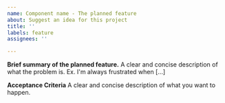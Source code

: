 ```yaml
---
name: Component name - The planned feature
about: Suggest an idea for this project
title: ''
labels: feature
assignees: ''

---
```


**Brief summary of the planned feature.**
A clear and concise description of what the problem is. Ex. I'm always frustrated when [...]

**Acceptance Criteria**
A clear and concise description of what you want to happen.
